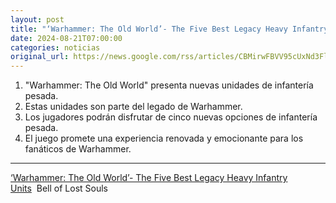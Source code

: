 ```yaml
---
layout: post
title: "‘Warhammer: The Old World’- The Five Best Legacy Heavy Infantry Units - Bell of Lost Souls"
date: 2024-08-21T07:00:00
categories: noticias
original_url: https://news.google.com/rss/articles/CBMirwFBVV95cUxNd3FlWG0wQmNkSUN5TWtuYzR4bUFOZE82ZHFkcFktdDJzc3ZWX0FrRVE1cVk3NzFUWHhEaHhXdlpjRnluNVhkRmFpWjFxNFhKcnVRcTNSaW5FNmNCQW1lTVJRbDBaTFhMVExUaUtHa1BHdVQtNFZWMzM2QWctOEtkUU9KMVhoVGhZVTV6ajVkVkhXdDhTdUc1ckhCMFl0U1RCRWxHU2wyXy01bm96cmRj?oc=5
---
```



1. "Warhammer: The Old World" presenta nuevas unidades de infantería pesada.
2. Estas unidades son parte del legado de Warhammer.
3. Los jugadores podrán disfrutar de cinco nuevas opciones de infantería pesada.
4. El juego promete una experiencia renovada y emocionante para los fanáticos de Warhammer.


---


[‘Warhammer: The Old World’- The Five Best Legacy Heavy Infantry Units](https://news.google.com/rss/articles/CBMirwFBVV95cUxNd3FlWG0wQmNkSUN5TWtuYzR4bUFOZE82ZHFkcFktdDJzc3ZWX0FrRVE1cVk3NzFUWHhEaHhXdlpjRnluNVhkRmFpWjFxNFhKcnVRcTNSaW5FNmNCQW1lTVJRbDBaTFhMVExUaUtHa1BHdVQtNFZWMzM2QWctOEtkUU9KMVhoVGhZVTV6ajVkVkhXdDhTdUc1ckhCMFl0U1RCRWxHU2wyXy01bm96cmRj?oc=5)  Bell of Lost Souls
